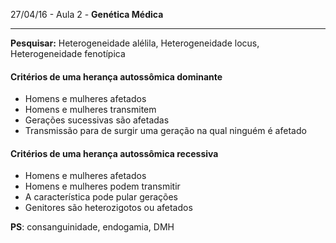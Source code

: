 27/04/16 - Aula 2 - **Genética Médica**

---

**Pesquisar:** Heterogeneidade alélila, Heterogeneidade locus, Heterogeneidade fenotípica

#### Critérios de uma herança autossômica dominante

* Homens e mulheres afetados
* Homens e mulheres transmitem
* Gerações sucessivas são afetadas
* Transmissão para de surgir uma geração na qual ninguém é afetado

#### Critérios de uma herança autossômica recessiva

* Homens e mulheres afetados
* Homens e mulheres podem transmitir
* A característica pode pular gerações
* Genitores são heterozigotos ou afetados

**PS**: consanguinidade, endogamia, DMH

